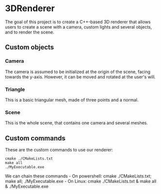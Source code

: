 # 3DRenderer

The goal of this project is to create a C++-based 3D renderer that allows users to create a scene with a camera, custom lights and several objects, and to render the scene.

## Custom objects

### Camera

The camera is assumed to be initialized at the origin of the scene, facing towards the y-axis. However, it can be moved and rotated at the user's will.

### Triangle

This is a basic triangular mesh, made of three points and a normal.

### Scene

This is the whole scene, that contains one camera and several meshes.


## Custom commands

These are the custom commands to use our renderer:

    cmake ./CMakeLists.txt
    make all
    ./MyExecutable.exe

We can chain these commands
    - On powershell: cmake ./CMakeLists.txt; make all; ./MyExecutable.exe
    - On Linux: cmake ./CMakeLists.txt & make all & ./MyExecutable.exe
